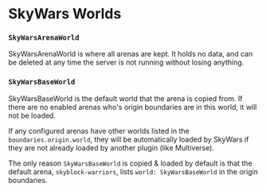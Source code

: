 SkyWars Worlds
==============

### `SkyWarsArenaWorld`
SkyWarsArenaWorld is where all arenas are kept. It holds no data, and can be deleted at any time the server is not
running without losing anything.

### `SkyWarsBaseWorld`
SkyWarsBaseWorld is the default world that the arena is copied from. If there are no enabled arenas who's origin
boundaries are in this world, it will not be loaded.

If any configured arenas have other worlds listed in the `boundaries.origin.world`, they will be automatically loaded by
SkyWars if they are not already loaded by another plugin (like Multiverse).

The only reason `SkyWarsBaseWorld` is copied & loaded by default is that the default arena, `skyblock-warriors`, lists
`world: SkyWarsBaseWorld` in the origin boundaries.
